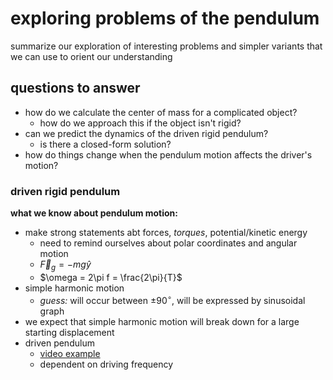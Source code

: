 # exploring problems of the pendulum
summarize our exploration of interesting problems and simpler variants that we can use to orient our understanding

## questions to answer
- how do we calculate the center of mass for a complicated object?
  - how do we approach this if the object isn't rigid?
- can we predict the dynamics of the driven rigid pendulum?
  - is there a closed-form solution?
- how do things change when the pendulum motion affects the driver's motion?

### driven rigid pendulum
**what we know about pendulum motion:**
- make strong statements abt forces, *torques*, potential/kinetic energy
  - need to remind ourselves about polar coordinates and angular motion
  - $\vec{F}_g = -mg\hat{y}$
  - $\omega = 2\pi f = \frac{2\pi}{T}$
- simple harmonic motion
  - *guess:* will occur between $\pm90^{\circ}$, will be expressed by sinusoidal graph
- we expect that simple harmonic motion will break down for a large starting displacement
- driven pendulum
  - [video example]()
  - dependent on driving frequency
